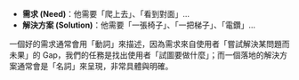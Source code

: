 -   **需求 (Need)**：他需要「爬上去」、「看到對面」…
-   **解決方案 (Solution)**：他需要「一張椅子」、「一把梯子」、「電鑽」…

一個好的需求通常會用「動詞」來描述，因為需求來自使用者「嘗試解決某問題而未果」的 Gap，我們的任務是找出使用者「試圖要做什麼」；而一個落地的解決方案通常會是「名詞」來呈現，非常具體與明確。